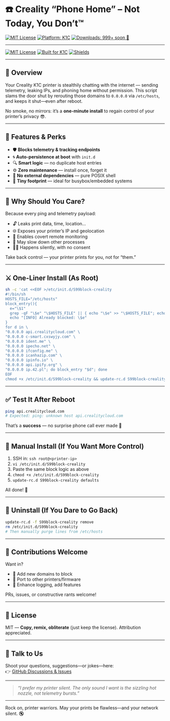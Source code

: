 # ☎️ Creality “Phone Home” – Not Today, You Don’t™

[![MIT License](https://img.shields.io/badge/license-MIT-blue.svg)](LICENSE)
[![Platform: K1C](https://img.shields.io/badge/platform-K1C–BusyBox-lightgrey)]()
[![Downloads: 999+ soon 🚀](https://img.shields.io/badge/downloads-∞-brightgreen.svg)]()

---

[![MIT License](https://img.shields.io/badge/license-MIT-blue)](LICENSE) [![Built for K1C](https://img.shields.io/badge/platform-K1C-green)]() [![Shields](https://img.shields.io/badge/feature-shields-lightgrey)]()

---

## 🧭 Overview

Your Creality K1C printer is stealthily chatting with the internet — sending telemetry, leaking IPs, and phoning home without permission. This script slams the door shut by rerouting those domains to `0.0.0.0` via `/etc/hosts`, and keeps it shut—even after reboot.

No smoke, no mirrors: it’s a **one-minute install** to regain control of your printer’s privacy 😎.

---

## 🚀 Features & Perks

- 🛡️ **Blocks telemetry & tracking endpoints**  
- 🌀 **Auto-persistence at boot** with `init.d`  
- 🔍 **Smart logic** — no duplicate host entries  
- ⚙️ **Zero maintenance** — install once, forget it  
- 🧰 **No external dependencies** — pure POSIX shell  
- 💾 **Tiny footprint** — ideal for busybox/embedded systems  

---

## 🤔 Why Should You Care?

Because every ping and telemetry payload:

- 🔓 Leaks print data, time, location…  
- 🌐 Exposes your printer’s IP and geolocation  
- 📡 Enables covert remote monitoring  
- 🐢 May slow down other processes  
- 🤷‍♂️ Happens silently, with no consent  

Take back control — your printer prints for you, not for “them.”

---

## ⚔️ One-Liner Install (As Root)

```sh
sh -c 'cat <<EOF >/etc/init.d/S99block-creality
#!/bin/sh
HOSTS_FILE="/etc/hosts"
block_entry(){
  e="\$1"
  grep -qF "\$e" "\$HOSTS_FILE" || { echo "\$e" >> "\$HOSTS_FILE"; echo "[INFO] Added block entry: \$e"; return; }
  echo "[INFO] Already blocked: \$e"
}
for d in \
"0.0.0.0 api.crealitycloud.com" \
"0.0.0.0 c-smart.cxswyjy.com" \
"0.0.0.0 ident.me" \
"0.0.0.0 ipecho.net" \
"0.0.0.0 ifconfig.me" \
"0.0.0.0 icanhazip.com" \
"0.0.0.0 ipinfo.io" \
"0.0.0.0 api.ipify.org" \
"0.0.0.0 ip.42.pl"; do block_entry "$d"; done
EOF
chmod +x /etc/init.d/S99block-creality && update-rc.d S99block-creality defaults'
```

---

## ✅ Test It After Reboot

```sh
ping api.crealitycloud.com
# Expected: ping: unknown host api.crealitycloud.com
```

That’s a **success** — no surprise phone call ever made 🙂

---

## 🧰 Manual Install (If You Want More Control)

1. SSH in: `ssh root@<printer-ip>`
2. `vi /etc/init.d/S99block-creality`
3. Paste the same block logic as above
4. `chmod +x /etc/init.d/S99block-creality`
5. `update-rc.d S99block-creality defaults`

All done! 🎉

---

## 🧹 Uninstall (If You Dare to Go Back)

```sh
update-rc.d -f S99block-creality remove
rm /etc/init.d/S99block-creality
# Then manually purge lines from /etc/hosts
```

---

## 📝 Contributions Welcome

Want in?

- 🚀 Add new domains to block  
- 🧩 Port to other printers/firmware  
- 🐞 Enhance logging, add features  

PRs, issues, or constructive rants welcome!

---

## 📜 License

MIT — **Copy, remix, obliterate** (just keep the license). Attribution appreciated.

---

## 💬 Talk to Us

Shoot your questions, suggestions—or jokes—here:  
👉 [GitHub Discussions & Issues](https://github.com/EonPrintCrafter/Creality-phone-home-Not-today-you-dont/issues)

---

> *“I prefer my printer silent. The only sound I want is the sizzling hot nozzle, not telemetry bursts.”*

---

Rock on, printer warriors. May your prints be flawless—and your network silent. 🔇

